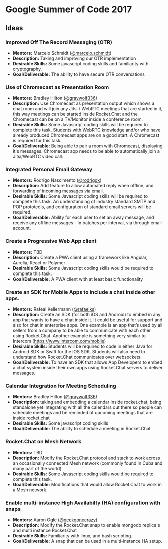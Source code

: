 # Google Summer of Code 2017

## Ideas

### Improved Off The Record Messaging (OTR)
* **Mentors:** Marcelo Schmidt ([@marcelo.schmidt](https://github.com/marceloschmidt))
* **Description:** Taking and improving our OTR implementation
* **Desirable Skills:** Some javascript coding skills and familiarity with cryptography.
* **Goal/Deliverable:** The ability to have secure OTR conversations

### Use of Chromecast as Presentation Room
* **Mentors:** Bradley Hilton ([@graywolf336](https://github.com/graywolf336)) 
* **Description:** Use Chromecast as presentation output which shows a chat room and will join any Jitsi / WebRTC meetings that are started in it, this way meetings can be started inside Rocket.Chat and the Chromecast can be on a TV/Monitor inside a conference room.
* **Desirable Skills:** Some Javascript coding skills will be required to complete this task. Students with WebRTC knowledge and/or who have already produced Chromecast apps are on a good start. A Chromecast is required for this task.
* **Goal/Deliverable:** Being able to pair a room with Chromecast, displaying it's messages. Chromecast app needs to be able to automatically join a Jitsi/WebRTC video call. 

### Integrated Personal Email Gateway
* **Mentors:** Rodrigo Nascimento ([@rodrigok](https://github.com/rodrigok))
* **Description:** Add feature to allow automated reply when offline, and forwarding of incoming messages via email.
* **Desirable Skills:** Some Javascript coding skills will be required to complete this task. An understanding of industry standard SMTP and POP prototcols, and configuration of standard email servers will be required.
* **Goal/Deliverable:**  Ability for each user to set an away message, and receive any offline messages - in batches per interval, via through email account.

### Create a Progressive Web App client
* **Mentors:**  TBD
* **Description:** Create a PWA client using a framework like Angular, Aurelia, React or Polymer
* **Desirable Skills:** Some Javascript coding skills would be required to complete this task.
* **Goal/Deliverable:** A PWA client with at least basic functionality

### Create an SDK for Mobile Apps to include a chat inside other apps.
* **Mentors:** Rafeal Kellermann ([@rafaelks](https://github.com/rafaelks))
* **Description:** Create an SDK (for both iOS and Android) to embed in any app that wants to have a chat inside it. It could be useful for support and also for chat in enterprise apps. One example is an app that’s used by all sellers from a company to be able to communicate with each other using Rocket.Chat. Another example is something very similar to Intercom (https://www.intercom.com/mobile)
* **Desirable Skills:** Students will be required to code in either Java for Android SDK or Swift for the iOS SDK. Students will also need to understand how Rocket.Chat communicates over websockets.
* **Goal/Deliverable:** To have an SDK that allows App Developers to embed a chat system inside their own apps using Rocket.Chat servers to deliver messages.

### Calendar Integration for Meeting Scheduling
* **Mentors:** Bradley Hilton ([@graywolf336](https://github.com/graywolf336))
* **Description:** taking and embedding a calendar inside rocket.chat, being standalone yet integrating with all the calendars out there so people can schedule meetings and be reminded of upcoming meetings that are inside rocket.chat
* **Desirable Skills:** Some javascript coding skills
* **Goal/Deliverable:** The ability to schedule a meeting in Rocket.Chat

### Rocket.Chat on Mesh Network
* **Mentors:** TBD
* **Description:** Modify the Rocket.Chat protocol and stack to work across an occasionally connected Mesh network (commonly found in Cuba and many part of the world).
* **Desirable Skills:** Some Javascript coding skills would be required to complete this task.
* **Goal/Deliverable:** Modifications that would allow Rocket.Chat to work in a Mesh network.

### Enable multi-instance High Availabilty (HA) configuration with snaps
* **Mentors:** Aaron Ogle ([@geekgonecrazy](https://github.com/geekgonecrazy))
* **Description:** Modify the Rocket.Chat snap to enable mongodb replica's and multi instance Rocket.Chat
* **Desirable Skills:** Familiarity with linux, and bash scripting.
* **Goal/Deliverable:** A snap that can be used in a multi-instance HA setup.
